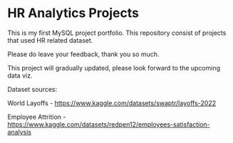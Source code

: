 # HR Analytics Projects

This is my first MySQL project portfolio. This repository consist of projects that used HR related dataset.

Please do leave your feedback, thank you so much.

This project will gradually updated, please look forward to the upcoming data viz.

Dataset sources:

World Layoffs - https://www.kaggle.com/datasets/swaptr/layoffs-2022

Employee Attrition - https://www.kaggle.com/datasets/redpen12/employees-satisfaction-analysis
